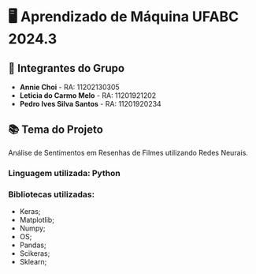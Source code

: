 # 🖥️ Aprendizado de Máquina UFABC 2024.3

## 👥 Integrantes do Grupo
- **Annie Choi** - RA: 11202130305
- **Leticia do Carmo Melo** - RA: 11201921202
- **Pedro Ives Silva Santos** - RA: 11201920234 

## 📚 Tema do Projeto
Análise de Sentimentos em Resenhas de Filmes utilizando Redes Neurais.

### Linguagem utilizada: Python 

### Bibliotecas utilizadas:
- Keras;
- Matplotlib;
- Numpy;
- OS;
- Pandas;
- Scikeras;
- Sklearn;




